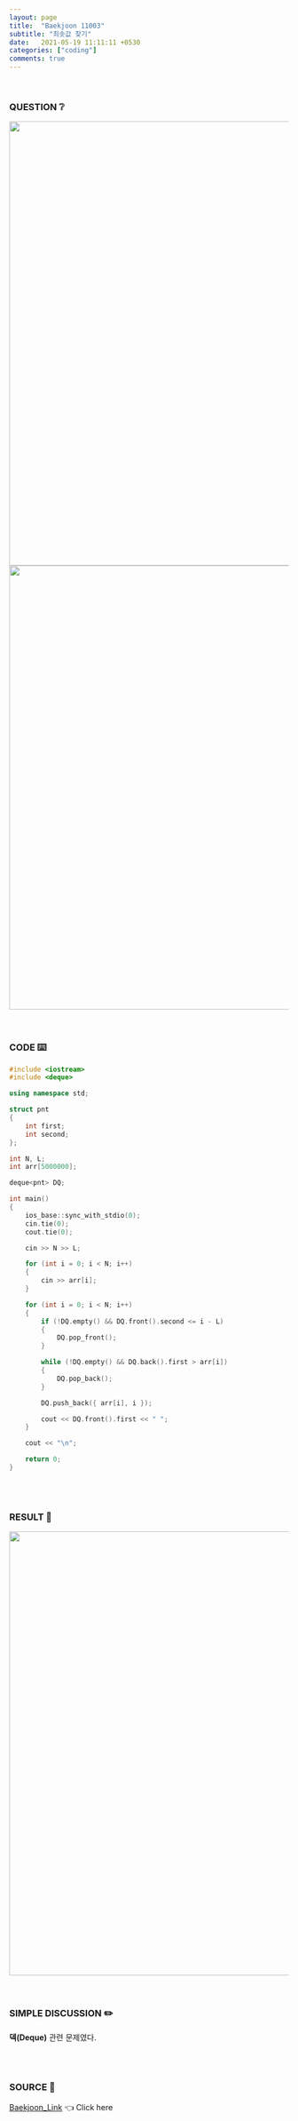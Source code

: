 ```yaml
---
layout: page
title:  "Baekjoon 11003"
subtitle: "최솟값 찾기"
date:   2021-05-19 11:11:11 +0530
categories: ["coding"]
comments: true
---
```


<br>

### QUESTION ❔

<img src="{{ '/assets/baekjoon/11003.jpg' }}" style="width: 800px; height: auto; margin-left: auto; margin-right: auto; display: block;">
<img src="{{ '/assets/baekjoon/11003a.jpg' }}" style="width: 800px; height: auto; margin-left: auto; margin-right: auto; display: block;">  

<br>
<br>

### CODE ⌨️

```c++
#include <iostream>
#include <deque>

using namespace std;

struct pnt
{
	int first;
	int second;
};

int N, L;
int arr[5000000];

deque<pnt> DQ;

int main()
{
	ios_base::sync_with_stdio(0);
	cin.tie(0);
	cout.tie(0);

	cin >> N >> L;

	for (int i = 0; i < N; i++)
	{
		cin >> arr[i];
	}

	for (int i = 0; i < N; i++)
	{
		if (!DQ.empty() && DQ.front().second <= i - L)
		{
			DQ.pop_front();
		}

		while (!DQ.empty() && DQ.back().first > arr[i])
		{
			DQ.pop_back();
		}

		DQ.push_back({ arr[i], i });

		cout << DQ.front().first << " ";
	}

	cout << "\n";

	return 0;
}
```  

<br>
<br>

### RESULT 💛

<img src="{{ '/assets/baekjoon/11003r.jpg' }}" style="width: 800px; height: auto; margin-left: auto; margin-right: auto; display: block;">  

<br>
<br>

### SIMPLE DISCUSSION ✏️

**덱(Deque)** 관련 문제였다.  

<br>
<br>

### SOURCE 💎

[Baekjoon_Link][link] 👈 Click here  

<br>

<script src="https://utteranc.es/client.js"
        repo="DCherish/DCherish.github.io"
        issue-term="pathname"
        theme="boxy-light"
        crossorigin="anonymous"
        async>
</script>

[link]: https://www.acmicpc.net/problem/11003